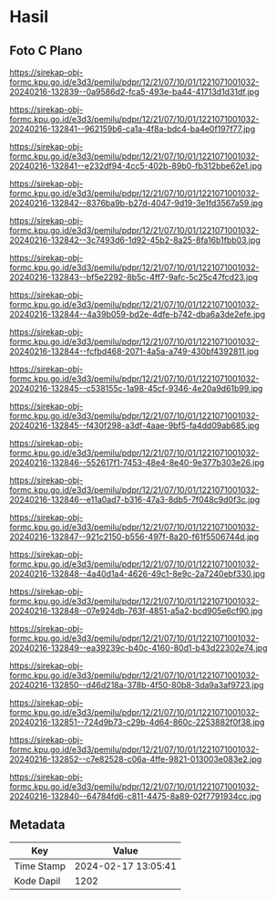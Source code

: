 # Hasil

## Foto C Plano

https://sirekap-obj-formc.kpu.go.id/e3d3/pemilu/pdpr/12/21/07/10/01/1221071001032-20240216-132839--0a9586d2-fca5-493e-ba44-41713d1d31df.jpg

https://sirekap-obj-formc.kpu.go.id/e3d3/pemilu/pdpr/12/21/07/10/01/1221071001032-20240216-132841--962159b6-ca1a-4f8a-bdc4-ba4e0f197f77.jpg

https://sirekap-obj-formc.kpu.go.id/e3d3/pemilu/pdpr/12/21/07/10/01/1221071001032-20240216-132841--e232df94-4cc5-402b-89b0-fb312bbe62e1.jpg

https://sirekap-obj-formc.kpu.go.id/e3d3/pemilu/pdpr/12/21/07/10/01/1221071001032-20240216-132842--8376ba9b-b27d-4047-9d19-3e1fd3567a59.jpg

https://sirekap-obj-formc.kpu.go.id/e3d3/pemilu/pdpr/12/21/07/10/01/1221071001032-20240216-132842--3c7493d6-1d92-45b2-8a25-8fa16b1fbb03.jpg

https://sirekap-obj-formc.kpu.go.id/e3d3/pemilu/pdpr/12/21/07/10/01/1221071001032-20240216-132843--bf5e2292-8b5c-4ff7-9afc-5c25c47fcd23.jpg

https://sirekap-obj-formc.kpu.go.id/e3d3/pemilu/pdpr/12/21/07/10/01/1221071001032-20240216-132844--4a39b059-bd2e-4dfe-b742-dba6a3de2efe.jpg

https://sirekap-obj-formc.kpu.go.id/e3d3/pemilu/pdpr/12/21/07/10/01/1221071001032-20240216-132844--fcfbd468-2071-4a5a-a749-430bf4392811.jpg

https://sirekap-obj-formc.kpu.go.id/e3d3/pemilu/pdpr/12/21/07/10/01/1221071001032-20240216-132845--c538155c-1a98-45cf-9346-4e20a9d61b99.jpg

https://sirekap-obj-formc.kpu.go.id/e3d3/pemilu/pdpr/12/21/07/10/01/1221071001032-20240216-132845--f430f298-a3df-4aae-9bf5-fa4dd09ab685.jpg

https://sirekap-obj-formc.kpu.go.id/e3d3/pemilu/pdpr/12/21/07/10/01/1221071001032-20240216-132846--552617f1-7453-48e4-8e40-9e377b303e26.jpg

https://sirekap-obj-formc.kpu.go.id/e3d3/pemilu/pdpr/12/21/07/10/01/1221071001032-20240216-132846--e11a0ad7-b316-47a3-8db5-7f048c9d0f3c.jpg

https://sirekap-obj-formc.kpu.go.id/e3d3/pemilu/pdpr/12/21/07/10/01/1221071001032-20240216-132847--921c2150-b556-497f-8a20-f61f5506744d.jpg

https://sirekap-obj-formc.kpu.go.id/e3d3/pemilu/pdpr/12/21/07/10/01/1221071001032-20240216-132848--4a40d1a4-4626-49c1-8e9c-2a7240ebf330.jpg

https://sirekap-obj-formc.kpu.go.id/e3d3/pemilu/pdpr/12/21/07/10/01/1221071001032-20240216-132848--07e924db-763f-4851-a5a2-bcd905e6cf90.jpg

https://sirekap-obj-formc.kpu.go.id/e3d3/pemilu/pdpr/12/21/07/10/01/1221071001032-20240216-132849--ea39239c-b40c-4160-80d1-b43d22302e74.jpg

https://sirekap-obj-formc.kpu.go.id/e3d3/pemilu/pdpr/12/21/07/10/01/1221071001032-20240216-132850--d46d218a-378b-4f50-80b8-3da9a3af9723.jpg

https://sirekap-obj-formc.kpu.go.id/e3d3/pemilu/pdpr/12/21/07/10/01/1221071001032-20240216-132851--724d9b73-c29b-4d64-860c-2253882f0f38.jpg

https://sirekap-obj-formc.kpu.go.id/e3d3/pemilu/pdpr/12/21/07/10/01/1221071001032-20240216-132852--c7e82528-c06a-4ffe-9821-013003e083e2.jpg

https://sirekap-obj-formc.kpu.go.id/e3d3/pemilu/pdpr/12/21/07/10/01/1221071001032-20240216-132840--64784fd6-c811-4475-8a89-02f7791934cc.jpg


## Metadata

| Key        | Value               |
| ---------- | ------------------- |
| Time Stamp | 2024-02-17 13:05:41 |
| Kode Dapil | 1202                |



